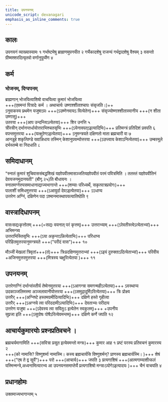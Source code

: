 ```yaml
---
title: उपनयनम्
unicode_script: devanagari
emphasis_as_inline_comments: true
---
```


## कालः
उपनयनं व्याख्यास्यामः १ गर्भाष्टमेषु ब्राह्मणमुपनयीत २ गर्भैकादशेषु राजन्यं गर्भद्वादशेषु वैश्यम् ३ वसन्तो ग्रीष्मश्शरदित्यृतवो वर्णानुपूर्व्येण ४

## कर्म

### भोजनम्, दिग्वपनम्
ब्राह्मणान् भोजयित्वाशिषो वाचयित्वा कुमारं भोजयित्वा  
+++(एवमन्तं पित्रादेः कर्म । अथाचार्यः उष्णाश्शीताश्चापः संसृजति।)++  
ऽनुवाकस्य प्रथमेन यजुषाऽपः +++(ऽउष्णेनवायऽ वित्येतेन)+++ संसृज्योष्णाश्शीतास्वानीय +++(न शीता उष्णासु)+++  
उतरया +++(आप उन्दन्त्विऽत्येतया)+++ शिर उनत्ति ५  
त्रींस्त्रीन् दर्भानन्तर्धायोत्तराभिश्चतसृभिः +++(ऽयेनावपत्ऽइत्यादिभिः)+++ प्रतिमन्त्रं प्रतिदिशं प्रवपति ६  
वपन्तमुत्तरया +++(यत्क्षुरेणऽइत्येतया)+++ ऽनुमन्त्रयते दक्षिणतो माता ब्रह्मचारी वा ७  
आनडुहे शकृत्पिण्डे यवान्निधाय तस्मिन् केशानुपयम्योत्तरया +++(ऽउप्त्वाय केशाऽनित्येतया)+++ उम्बरमूले दर्भस्तम्बे वा निदधाति ८

## समिदाधानम्
"स्नातं कुमारं शुचिवाससंबद्धशिखं यज्ञोपवीतमासञ्जतियज्ञोपवीतं परमं पवित्रमिति ।
ततस्तं यज्ञोपवीतिनं देवयजनमुदानयती" (बौगृ.२५)ति बौधायनः ।  
स्नातमग्नेरुपसमाधानाद्याज्यभागान्ते +++(शम्याः परिध्यर्थे, सकृत्पात्रप्रयोगः)+++  
पालाशीं समिधमुत्तरया +++(ऽआयुर्दा देवऽइत्येतया)+++ ऽऽधाप्य  
उत्तरेण अग्निं, दक्षिणेन पदा ऽश्मानमास्थापयत्यातिष्ठेति ९

## वास्त्रादिधापनम्
वासःसद्यःकृत्तोतम् +++(=सद्यः वयनात् परं कृत्तम्)+++ उत्तराभ्याम् +++(ऽरेवतीस्त्वेऽत्येताभ्यां)+++ अभिमन्त्र्य  
उत्तराभिस्तिसृभिः +++(ऽया अकृन्तऽन्नित्येताभिः)+++ परिधाप्य  
परिहितमुत्तरयानुमन्त्रयते +++("परीदं वास")+++ १०

मौञ्जीं मेखलां त्रिवृतां+++(तं)+++ त्रिःप्रदक्षिणमुत्तराभ्यां +++(ऽइयं दुरुक्ताऽदित्येताभ्यां)+++ परिवीय  
+अजिनमुत्तरमुत्तरया +++(मित्रस्य चक्षुरित्येतया )+++ ११

## उपनयनम्
उत्तरेणाग्निं दर्भान्संस्तीर्य तेष्वेनमुत्तरया +++(ऽआगन्त्रा समगन्महीऽत्येतया)+++ ऽवस्थाप्य  
उदकाञ्जलिमस्मा अञ्जलावानीयोत्तरया +++(ऽसमुद्रादूर्मिऽरित्येतया)+++ त्रिः प्रोक्ष्य  
उत्तरैर् +++(अग्निष्टे हस्तमग्रमीदित्यादिभिः)+++ दक्षिणे हस्ते गृहीत्वा  
उत्तरैर् +++(ऽअग्नये त्वा परिददामीऽत्यादिभिः)+++ देवताभ्यः परीदाय  
उत्तरेण यजुषा +++(ऽदेवस्य त्वा सवितुःऽ इत्येतेन स्वकुलम्)+++ +उपनीय  
सुप्रजा इति +++(ऽसुपोषः पोषैऽरित्येवमन्तम्)+++ दक्षिणे कर्णे जपति १२

## आचार्यकुमारयोः प्रश्नप्रतिवचने ।
ब्रह्मचर्यमागामिति +++(सवित्रा प्रसूत इत्येवमन्तो मन्त्रः)+++ कुमार आह १
प्रष्टं परस्य प्रतिवचनं कुमारस्य २  
+++(को नामासि? विष्णुशर्मा नामास्मि। कस्य ब्रह्मचार्यसि विष्णुशर्मन्? प्राणस्य ब्रह्मचार्यस्मि। )+++
शेषं +++("एष ते द्व सूर्ये")+++ परो +++(आचार्यः)+++ जपति ३
प्रत्यगाशिषं +++(आत्मगाम्याशीःफलं यस्मिन्मन्त्रे,अध्वनामित्यारभ्य आ उपनयनसमाप्तेर्ये प्रत्यगाशिषो मन्त्राःऽयोगेऽइत्यादयः )+++ चैनं वाचयति ४

## प्रधानहोमः
उक्तमाज्यभागान्तम् ५